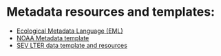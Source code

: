 # Metadata resources and templates:
* [Ecological Metadata Language (EML)](https://edirepository.org/resources/creating-metadata-for-publication)
* [NOAA Metadata template](https://www.ncei.noaa.gov/resources/metadata/create)
* [SEV LTER data template and resources](https://sevlter.unm.edu/guidelines-for-researchers/)
  
